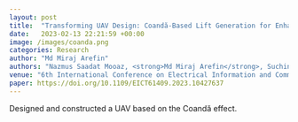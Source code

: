 ```yaml
---
layout: post
title:  "Transforming UAV Design: Coandă-Based Lift Generation for Enhanced Aerial Performance"
date:   2023-02-13 22:21:59 +00:00
image: /images/coanda.png
categories: Research
author: "Md Miraj Arefin"
authors: "Nazmus Saadat Mooaz, <strong>Md Miraj Arefin</strong>, Suchinto Roy Dhrubo, Ashfaq Ahmed"
venue: "6th International Conference on Electrical Information and Communication Technology (EICT)"
paper: https://doi.org/10.1109/EICT61409.2023.10427637
---
```

Designed and constructed a UAV based on the Coandă effect.
